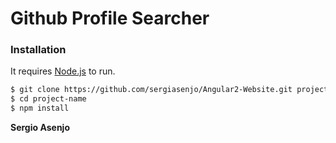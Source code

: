 # Github Profile Searcher

### Installation

It requires [Node.js](https://nodejs.org/) to run.

```sh
$ git clone https://github.com/sergiasenjo/Angular2-Website.git project-name
$ cd project-name
$ npm install
```

**Sergio Asenjo**
